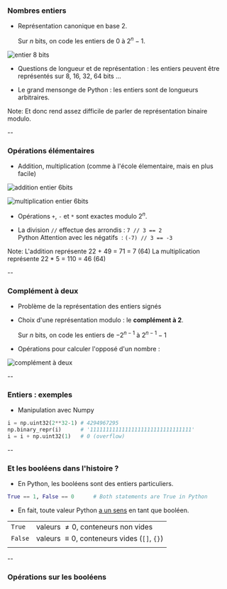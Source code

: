 ### Nombres entiers

- Représentation canonique en base 2.

  Sur $n$ bits, on code les entiers de $0$ à $2^{n}-1$.


![entier 8 bits](data/images/integer_repr.png)
  <!-- .element: class="stretch" style="max-width: 60%" -->

- Questions de longueur et de représentation : les entiers peuvent être représentés sur 8, 16, 32, 64 bits ...

- Le grand mensonge de Python : les entiers sont de longueurs
  arbitraires.

Note:
Et donc rend assez difficile de parler de représentation binaire modulo.

--
### Opérations élémentaires

- Addition, multiplication (comme à l'école élementaire, mais en plus facile)

<div class="half">

![addition entier 6bits](data/images/integer_addition.png)
  <!-- .element: class="stretch" style="max-width: 80%" -->

</div>

<div class="half">

![multiplication entier 6bits](data/images/integer_multiplication.png)
  <!-- .element: class="stretch" style="max-width: 85%" -->

</div>

- Opérations `+`, `-` et `*` sont exactes modulo $2^n$.

- La division `//` effectue des arrondis&nbsp;: `7 // 3 == 2`  \
  <span class="label">Python</span> Attention avec les négatifs &nbsp;: `(-7) // 3 == -3 `

Note:
L'addition représente 22 + 49 = 71 = 7 (64)
La multiplication représente 22 * 5 = 110 = 46 (64)

--

### Complément à deux

- Problème de la représentation des entiers signés

- Choix d'une représentation modulo : le **complément à 2**.

  Sur $n$ bits, on code les entiers de $-2^{n-1}$ à $2^{n-1}-1$

- Opérations pour calculer l'opposé d'un nombre :

![complément à deux](data/images/integer_complement.png)
  <!-- .element: class="stretch" style="max-width: 100%" -->

--

### Entiers : exemples

- Manipulation avec Numpy

```python
i = np.uint32(2**32-1) # 4294967295
np.binary_repr(i)      # '11111111111111111111111111111111'
i = i + np.uint32(1)   # 0 (overflow)

```




--

### Et les booléens dans l'histoire ?

- En Python, les booléens sont des entiers particuliers.

```python
True == 1, False == 0      # Both statements are True in Python
```

- En fait, toute valeur Python [a un sens](https://docs.python.org/3.7/library/stdtypes.html#truth-value-testing) en tant que booléen.

|||
|--|--|
|`True`|valeurs $\neq 0$, conteneurs non vides|
|`False`|valeurs $\equiv 0$, conteneurs vides (`[]`, `{}`)|
||||

--

### Opérations sur les booléens

